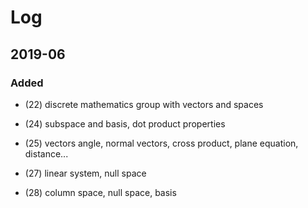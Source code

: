 # Log

## 2019-06

### Added

* (22) discrete mathematics group with vectors and spaces
* (24) subspace and basis, dot product properties
* (25) vectors angle, normal vectors, cross product, plane equation, distance...
* (27) linear system, null space

* (28) column space, null space, basis

